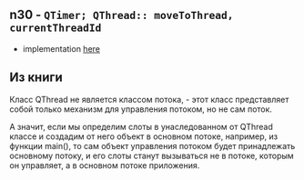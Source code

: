 ## n30 - `QTimer; QThread:: moveToThread, currentThreadId`

- implementation [here](./main.cpp)

## Из книги

Класс QThread не является классом потока, - 
этот класс представляет собой только механизм для управления потоком, 
но не сам поток.

А значит, если мы определим слоты в унаследованном от QThread классе и 
создадим от него объект в основном потоке, например, из функции main(), 
то сам объект управления потоком будет принадлежать основному потоку, 
и его слоты станут вызываться не в потоке, которым он управляет, 
а в основном потоке приложения.